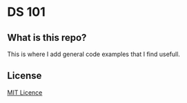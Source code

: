 # DS 101

<h2>What is this repo?</h2>

This is where I add general code examples that I find usefull.  

## License

[MIT Licence](LICENSE)

